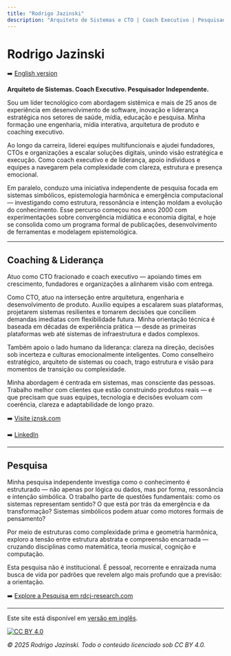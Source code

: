 ```yaml
---
title: "Rodrigo Jazinski"
description: "Arquiteto de Sistemas e CTO | Coach Executivo | Pesquisador Independente em Sistemas Simbólicos | Explorando Conhecimento, Computação e Ressonância | Foco em Engenharia de Produto, Inovação, IA & Automação, e Liderança Técnica"
---
```


<link rel="stylesheet" href="style.css">

<link rel="icon" type="image/png" sizes="32x32" href="favicon-32x32.png">
<link rel="icon" type="image/png" sizes="16x16" href="favicon-16x16.png">
<link rel="apple-touch-icon" sizes="180x180" href="apple-touch-icon.png">
<link rel="manifest" href="site.webmanifest">
<link rel="shortcut icon" href="favicon.ico">

<!--
<img src="portrait.jpg" alt="Retrato de Rodrigo Jazinski" width="200" style="border-radius: 8px; margin-bottom: 20px;" />
-->

# Rodrigo Jazinski
➡️ [English version](https://www.rodrigojazinski.com)

**Arquiteto de Sistemas. Coach Executivo. Pesquisador Independente.**

Sou um líder tecnológico com abordagem sistêmica e mais de 25 anos de experiência em desenvolvimento de software, inovação e liderança estratégica nos setores de saúde, mídia, educação e pesquisa. Minha formação une engenharia, mídia interativa, arquitetura de produto e coaching executivo.

Ao longo da carreira, liderei equipes multifuncionais e ajudei fundadores, CTOs e organizações a escalar soluções digitais, unindo visão estratégica e execução. Como coach executivo e de liderança, apoio indivíduos e equipes a navegarem pela complexidade com clareza, estrutura e presença emocional.

Em paralelo, conduzo uma iniciativa independente de pesquisa focada em sistemas simbólicos, epistemologia harmônica e emergência computacional — investigando como estrutura, ressonância e intenção moldam a evolução do conhecimento. Esse percurso começou nos anos 2000 com experimentações sobre convergência midiática e economia digital, e hoje se consolida como um programa formal de publicações, desenvolvimento de ferramentas e modelagem epistemológica.

---

## Coaching & Liderança

Atuo como CTO fracionado e coach executivo — apoiando times em crescimento, fundadores e organizações a alinharem visão com entrega.

Como CTO, atuo na interseção entre arquitetura, engenharia e desenvolvimento de produto. Auxilio equipes a escalarem suas plataformas, projetarem sistemas resilientes e tomarem decisões que conciliem demandas imediatas com flexibilidade futura. Minha orientação técnica é baseada em décadas de experiência prática — desde as primeiras plataformas web até sistemas de infraestrutura e dados complexos.

Também apoio o lado humano da liderança: clareza na direção, decisões sob incerteza e culturas emocionalmente inteligentes. Como conselheiro estratégico, arquiteto de sistemas ou coach, trago estrutura e visão para momentos de transição ou complexidade.

Minha abordagem é centrada em sistemas, mas consciente das pessoas. Trabalho melhor com clientes que estão construindo produtos reais — e que precisam que suas equipes, tecnologia e decisões evoluam com coerência, clareza e adaptabilidade de longo prazo.

➡️ [Visite jznsk.com](https://www.jznsk.com)

➡️ [LinkedIn](https://www.linkedin.com/in/jazinski/)

---

## Pesquisa

Minha pesquisa independente investiga como o conhecimento é estruturado — não apenas por lógica ou dados, mas por forma, ressonância e intenção simbólica. O trabalho parte de questões fundamentais: como os sistemas representam sentido? O que está por trás da emergência e da transformação? Sistemas simbólicos podem atuar como motores formais de pensamento?

Por meio de estruturas como complexidade prima e geometria harmônica, exploro a tensão entre estrutura abstrata e compreensão encarnada — cruzando disciplinas como matemática, teoria musical, cognição e computação.

Esta pesquisa não é institucional. É pessoal, recorrente e enraizada numa busca de vida por padrões que revelem algo mais profundo que a previsão: a orientação.

➡️ [Explore a Pesquisa em rdcj-research.com](https://www.rdcj-research.com)

---

Este site está disponível em [versão em inglês](https://www.rodrigojazinski.com).

[![CC BY 4.0](https://licensebuttons.net/l/by/4.0/88x31.png)](https://creativecommons.org/licenses/by/4.0/)

_© 2025 Rodrigo Jazinski. Todo o conteúdo licenciado sob CC BY 4.0._

